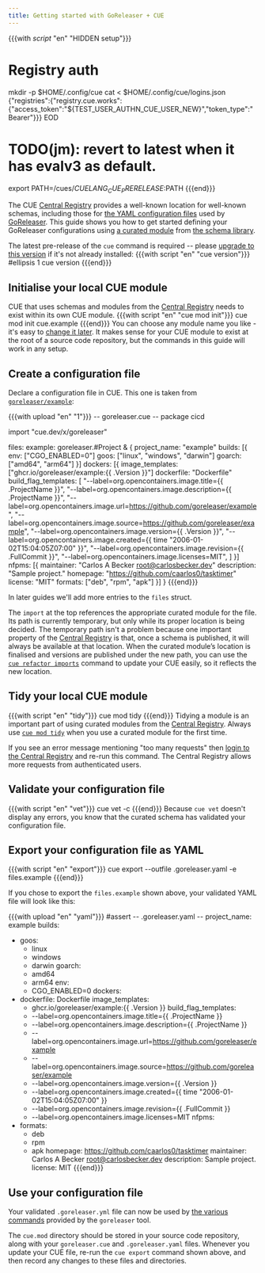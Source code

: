 ```yaml
---
title: Getting started with GoReleaser + CUE
---
```


{{{with _script_ "en" "HIDDEN setup"}}}
# Registry auth
mkdir -p $HOME/.config/cue
cat <<EOD > $HOME/.config/cue/logins.json
{"registries":{"registry.cue.works":{"access_token":"${TEST_USER_AUTHN_CUE_USER_NEW}","token_type":"Bearer"}}}
EOD

# TODO(jm): revert to latest when it has evalv3 as default.
export PATH=/cues/$CUELANG_CUE_PRERELEASE:$PATH
{{{end}}}

The CUE
[Central Registry](https://registry.cue.works/)
provides a well-known location for well-known schemas, including those for
[the YAML configuration files](https://goreleaser.com/customization/)
used by [GoReleaser](https://goreleaser.com/).
This guide shows you how to get started defining your GoReleaser configurations using
[a curated module](/getting-started/goreleaser/)
from
[the schema library](/getting-started/schema-library/).

The latest pre-release of the `cue` command is required -- please
[upgrade to this version](/docs/installing-cue/) if it's not already installed:
{{{with script "en" "cue version"}}}
#ellipsis 1
cue version
{{{end}}}

## Initialise your local CUE module

CUE that uses schemas and modules from the
[Central Registry](https://registry.cue.works)
needs to exist within its own CUE module.
{{{with script "en" "cue mod init"}}}
cue mod init cue.example
{{{end}}}
You can choose any module name you like - it's easy to
[change it later](https://cuelang.org/docs/reference/command/cue-help-mod-rename/).
It makes sense for your CUE module to exist at the root of a source code
repository, but the commands in this guide will work in any setup.

## Create a configuration file

Declare a configuration file in CUE. This one is taken from
[`goreleaser/example`](https://github.com/goreleaser/example/blob/master/.goreleaser.yaml):

{{{with upload "en" "1"}}}
-- goreleaser.cue --
package cicd

import "cue.dev/x/goreleaser"

files: example: goreleaser.#Project & {
	project_name: "example"
	builds: [{
		env: ["CGO_ENABLED=0"]
		goos: ["linux", "windows", "darwin"]
		goarch: ["amd64", "arm64"]
	}]
	dockers: [{
		image_templates: ["ghcr.io/goreleaser/example:{{ .Version }}"]
		dockerfile: "Dockerfile"
		build_flag_templates: [
			"--label=org.opencontainers.image.title={{ .ProjectName }}",
			"--label=org.opencontainers.image.description={{ .ProjectName }}",
			"--label=org.opencontainers.image.url=https://github.com/goreleaser/example",
			"--label=org.opencontainers.image.source=https://github.com/goreleaser/example",
			"--label=org.opencontainers.image.version={{ .Version }}",
			"--label=org.opencontainers.image.created={{ time \"2006-01-02T15:04:05Z07:00\" }}",
			"--label=org.opencontainers.image.revision={{ .FullCommit }}",
			"--label=org.opencontainers.image.licenses=MIT",
		]
	}]
	nfpms: [{
		maintainer:  "Carlos A Becker <root@carlosbecker.dev>"
		description: "Sample project."
		homepage:    "https://github.com/caarlos0/tasktimer"
		license:     "MIT"
		formats: ["deb", "rpm", "apk"]
	}]
}
{{{end}}}

In later guides we'll add more entries to the `files` struct.

The `import` at the top references the appropriate curated module for the file.
Its path is currently temporary, but only while its proper location is being decided.
The temporary path isn't a problem because one important property of the
[Central Registry](https://registry.cue.works)
is that, once a schema is published, it will always be
available at that location.
When the curated module’s location is finalised and versions are published
under the new path, you can use the
[`cue refactor imports`](https://cuelang.org/docs/reference/command/cue-help-refactor-imports/)
command to update your CUE easily, so it reflects the new location.

## Tidy your local CUE module

{{{with script "en" "tidy"}}}
cue mod tidy
{{{end}}}
Tidying a module is an important part of using curated modules from the
[Central Registry](https://registry.cue.works).
Always use
[`cue mod tidy`](https://cuelang.org/docs/reference/command/cue-help-mod-tidy/)
when you use a curated module for the first time.

If you see an error message mentioning "too many requests" then
[login to the Central Registry](https://cue.dev/docs/login-central-registry/)
and re-run this command.
The Central Registry allows more requests from authenticated users.

## Validate your configuration file

{{{with script "en" "vet"}}}
cue vet -c
{{{end}}}
Because `cue vet` doesn't display any errors, you know that the curated schema has validated your configuration file.

## Export your configuration file as YAML

{{{with script "en" "export"}}}
cue export --outfile .goreleaser.yaml -e files.example
{{{end}}}

If you chose to export the `files.example` shown above,
your validated YAML file will look like this:

{{{with upload "en" "yaml"}}}
#assert
-- .goreleaser.yaml --
project_name: example
builds:
  - goos:
      - linux
      - windows
      - darwin
    goarch:
      - amd64
      - arm64
    env:
      - CGO_ENABLED=0
dockers:
  - dockerfile: Dockerfile
    image_templates:
      - ghcr.io/goreleaser/example:{{ .Version }}
    build_flag_templates:
      - --label=org.opencontainers.image.title={{ .ProjectName }}
      - --label=org.opencontainers.image.description={{ .ProjectName }}
      - --label=org.opencontainers.image.url=https://github.com/goreleaser/example
      - --label=org.opencontainers.image.source=https://github.com/goreleaser/example
      - --label=org.opencontainers.image.version={{ .Version }}
      - --label=org.opencontainers.image.created={{ time "2006-01-02T15:04:05Z07:00" }}
      - --label=org.opencontainers.image.revision={{ .FullCommit }}
      - --label=org.opencontainers.image.licenses=MIT
nfpms:
  - formats:
      - deb
      - rpm
      - apk
    homepage: https://github.com/caarlos0/tasktimer
    maintainer: Carlos A Becker <root@carlosbecker.dev>
    description: Sample project.
    license: MIT
{{{end}}}

## Use your configuration file

Your validated `.goreleaser.yml` file can now be used by
[the various commands](https://goreleaser.com/cmd/goreleaser/) provided by the
`goreleaser` tool.

The `cue.mod` directory should be stored in your source code repository,
along with your `goreleaser.cue` and `.goreleaser.yaml` files.
Whenever you update your CUE file, re-run the `cue export` command shown above,
and then record any changes to these files and directories.
